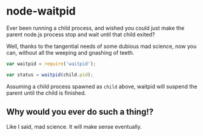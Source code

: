 # node-waitpid

Ever been running a child process, and wished you could just make the parent
node.js process stop and wait until that child exited?

Well, thanks to the tangential needs of some dubious mad science, now you can,
without all the weeping and gnashing of teeth.

```js
var waitpid = require('waitpid');

var status = waitpid(child.pid);

```

Assuming a child process spawned as `child` above, waitpid will suspend the
parent until the child is finished.

## Why would you ever do such a thing!?

Like I said, mad science.  It will make sense eventually.
